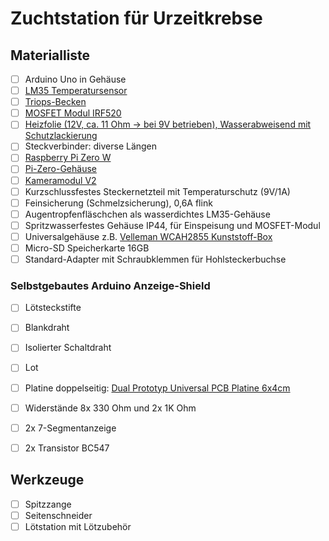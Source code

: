 # Zuchtstation für Urzeitkrebse

## Materialliste
- [ ] Arduino Uno in Gehäuse
- [ ] [LM35 Temperatursensor](https://www.reichelt.de/temperatursensor-to-92-lm-335-to92-p10469.html)
- [ ] [Triops-Becken](https://www.amazon.de/Clementoni-69883-Original-Experimentierkasten-Urzeitkrebse/dp/B003MZO33K)
- [ ] [MOSFET Modul IRF520](https://www.amazon.de/gp/product/B07191NYQH/ref=ppx_yo_dt_b_asin_title_o05_s00)
- [ ] [Heizfolie (12V, ca. 11 Ohm -> bei 9V betrieben), Wasserabweisend mit Schutzlackierung](https://www.amazon.de/gp/product/B07HRB22QT/ref=ppx_yo_dt_b_asin_title_o07_s00)
- [ ] Steckverbinder: diverse Längen
- [ ] [Raspberry Pi Zero W](https://www.berrybase.de/raspberry-pi-zero-w)
- [ ] [Pi-Zero-Gehäuse](https://buyzero.de/products/raspberry-pi-zero-gehause)
- [ ] [Kameramodul V2](https://www.berrybase.de/raspberry-pi-co/raspberry-pi/kameras/raspberry-pi-camera-module-8mp-v2.1)
- [ ] Kurzschlussfestes Steckernetzteil mit Temperaturschutz (9V/1A)
- [ ] Feinsicherung (Schmelzsicherung), 0,6A flink
- [ ] Augentropfenfläschchen als wasserdichtes LM35-Gehäuse
- [ ] Spritzwasserfestes Gehäuse IP44, für Einspeisung und MOSFET-Modul
- [ ] Universalgehäuse z.B.  [Velleman WCAH2855 Kunststoff-Box](https://www.amazon.de/Velleman-WCAH2855-Kunststoff-Box/dp/B0056BPREM/)
- [ ] Micro-SD Speicherkarte 16GB
- [ ] Standard-Adapter mit Schraubklemmen für Hohlsteckerbuchse

### Selbstgebautes Arduino Anzeige-Shield
- [ ] Lötsteckstifte
- [ ] Blankdraht
- [ ] Isolierter Schaltdraht
- [ ] Lot
- [ ] Platine doppelseitig: [Dual Prototyp Universal PCB Platine 6x4cm](https://www.amazon.de/Universalplatine-Lochrasterplatte-Leiterplatte-Elektronische-Projekt/dp/B07R1W6169/)
- [ ] Widerstände 8x 330 Ohm und 2x 1K Ohm
- [ ] 2x 7-Segmentanzeige
- [ ] 2x Transistor BC547


## Werkzeuge
- [ ] Spitzzange
- [ ] Seitenschneider
- [ ] Lötstation mit Lötzubehör
